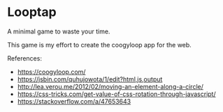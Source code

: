 # Looptap

A minimal game to waste your time.

This game is my effort to create the coogyloop app for the web.

References:

- https://coogyloop.com/
- https://jsbin.com/quhujowota/1/edit?html,js,output
- http://lea.verou.me/2012/02/moving-an-element-along-a-circle/
- https://css-tricks.com/get-value-of-css-rotation-through-javascript/
- https://stackoverflow.com/a/47653643
